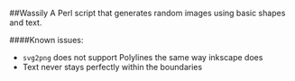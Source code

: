 ##Wassily
A Perl script that generates random images using basic shapes and text.

####Known issues:
 * `svg2png` does not support Polylines the same way inkscape does
 * Text never stays perfectly within the boundaries